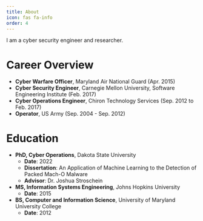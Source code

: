 ```yaml
---
title: About
icon: fas fa-info
order: 4
---
```

I am a cyber security engineer and researcher. 

# Career Overview
- **Cyber Warfare Officer**, Maryland Air National Guard (Apr. 2015)
- **Cyber Security Engineer**, Carnegie Mellon University, Software Engineering Institute (Feb. 2017)
- **Cyber Operations Engineer**, Chiron Technology Services (Sep. 2012 to Feb. 2017)
- **Operator**, US Army (Sep. 2004 - Sep. 2012)

# Education
- **PhD, Cyber Operations**, Dakota State University
    - **Date**: 2022
    - **Dissertation**: An Application of Machine Learning to the Detection of Packed Mach-O Malware
    - **Advisor**: Dr. Joshua Stroschein
- **MS, Information Systems Engineering**, Johns Hopkins University
    - **Date**: 2015
- **BS, Computer and Information Science**, University of Maryland University College
    - **Date**: 2012
